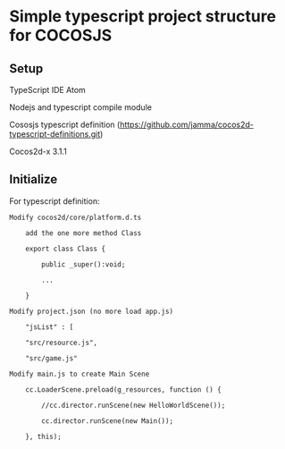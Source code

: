 # Simple typescript project structure for COCOSJS

## Setup

TypeScript IDE Atom 

Nodejs and typescript compile module

Cososjs typescript definition (https://github.com/jamma/cocos2d-typescript-definitions.git)

Cocos2d-x 3.1.1

## Initialize

For typescript definition:

	Modify cocos2d/core/platform.d.ts
	
		add the one more method Class
		
		export class Class {
		
			public _super():void;
			
			...
			
		}
		
	Modify project.json (no more load app.js)
	
	    "jsList" : [
		
        "src/resource.js",
		
        "src/game.js"
		
	Modify main.js to create Main Scene
	
		cc.LoaderScene.preload(g_resources, function () {
		
			//cc.director.runScene(new HelloWorldScene()); 
			
			cc.director.runScene(new Main());
			
		}, this);
		
